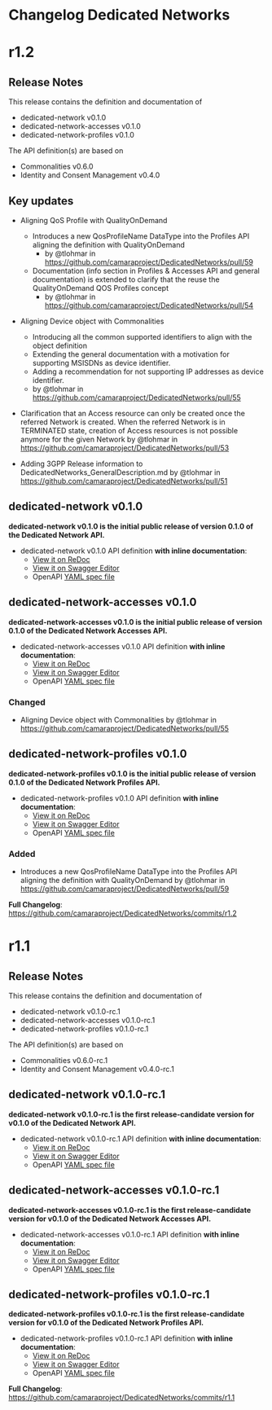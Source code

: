 # Changelog Dedicated Networks

# r1.2
## Release Notes

This release contains the definition and documentation of
* dedicated-network v0.1.0
* dedicated-network-accesses v0.1.0
* dedicated-network-profiles v0.1.0

The API definition(s) are based on
* Commonalities v0.6.0
* Identity and Consent Management v0.4.0

## Key updates

* Aligning QoS Profile with QualityOnDemand
  * Introduces a new QosProfileName DataType into the Profiles API aligning the definition with QualityOnDemand
    * by @tlohmar in https://github.com/camaraproject/DedicatedNetworks/pull/59
  * Documentation (info section in Profiles & Accesses API and general documentation) is extended to clarify that the reuse the QualityOnDemand QOS Profiles concept
    * by @tlohmar in https://github.com/camaraproject/DedicatedNetworks/pull/54

* Aligning Device object with Commonalities
  * Introducing all the common supported identifiers to align with the object definition
  * Extending the general documentation with a motivation for supporting MSISDNs as device identifier.
  * Adding a recommendation for not supporting IP addresses as device identifier.
  * by @tlohmar in https://github.com/camaraproject/DedicatedNetworks/pull/55

* Clarification that an Access resource can only be created once the referred Network is created. When the referred Network is in TERMINATED state, creation of Access resources is not possible anymore for the given Network by @tlohmar in https://github.com/camaraproject/DedicatedNetworks/pull/53

* Adding 3GPP Release information to DedicatedNetworks_GeneralDescription.md by @tlohmar in https://github.com/camaraproject/DedicatedNetworks/pull/51

## dedicated-network v0.1.0

**dedicated-network v0.1.0 is the initial public release of version 0.1.0 of the Dedicated Network API.**

- dedicated-network v0.1.0 API definition **with inline documentation**:
  - [View it on ReDoc](https://redocly.github.io/redoc/?url=https://raw.githubusercontent.com/camaraproject/DedicatedNetworks/r1.2/code/API_definitions/dedicated-network.yaml&nocors)
  - [View it on Swagger Editor](https://camaraproject.github.io/swagger-ui/?url=https://raw.githubusercontent.com/camaraproject/DedicatedNetworks/r1.2/code/API_definitions/dedicated-network.yaml)
  - OpenAPI [YAML spec file](https://github.com/camaraproject/DedicatedNetworks/blob/r1.2/code/API_definitions/dedicated-network.yaml)

## dedicated-network-accesses v0.1.0

**dedicated-network-accesses v0.1.0 is the initial public release of version 0.1.0 of the Dedicated Network Accesses API.**

- dedicated-network-accesses v0.1.0 API definition **with inline documentation**:
  - [View it on ReDoc](https://redocly.github.io/redoc/?url=https://raw.githubusercontent.com/camaraproject/DedicatedNetworks/r1.2/code/API_definitions/dedicated-network-accesses.yaml&nocors)
  - [View it on Swagger Editor](https://camaraproject.github.io/swagger-ui/?url=https://raw.githubusercontent.com/camaraproject/DedicatedNetworks/r1.2/code/API_definitions/dedicated-network-accesses.yaml)
  - OpenAPI [YAML spec file](https://github.com/camaraproject/DedicatedNetworks/blob/r1.2/code/API_definitions/dedicated-network-accesses.yaml)

### Changed

* Aligning Device object with Commonalities by @tlohmar in https://github.com/camaraproject/DedicatedNetworks/pull/55

## dedicated-network-profiles v0.1.0

**dedicated-network-profiles v0.1.0 is the initial public release of version 0.1.0 of the Dedicated Network Profiles API.**

- dedicated-network-profiles v0.1.0 API definition **with inline documentation**:
  - [View it on ReDoc](https://redocly.github.io/redoc/?url=https://raw.githubusercontent.com/camaraproject/DedicatedNetworks/r1.2/code/API_definitions/dedicated-network-profiles.yaml&nocors)
  - [View it on Swagger Editor](https://camaraproject.github.io/swagger-ui/?url=https://raw.githubusercontent.com/camaraproject/DedicatedNetworks/r1.2/code/API_definitions/dedicated-network-profiles.yaml)
  - OpenAPI [YAML spec file](https://github.com/camaraproject/DedicatedNetworks/blob/r1.2/code/API_definitions/dedicated-network-profiles.yaml)

### Added

* Introduces a new QosProfileName DataType into the Profiles API aligning the definition with QualityOnDemand by @tlohmar in https://github.com/camaraproject/DedicatedNetworks/pull/59

**Full Changelog**: https://github.com/camaraproject/DedicatedNetworks/commits/r1.2




# r1.1

## Release Notes

This release contains the definition and documentation of
* dedicated-network v0.1.0-rc.1
* dedicated-network-accesses v0.1.0-rc.1
* dedicated-network-profiles v0.1.0-rc.1

The API definition(s) are based on
* Commonalities v0.6.0-rc.1
* Identity and Consent Management v0.4.0-rc.1

## dedicated-network v0.1.0-rc.1

**dedicated-network v0.1.0-rc.1 is the first release-candidate version for v0.1.0 of the Dedicated Network API.**

- dedicated-network v0.1.0-rc.1 API definition **with inline documentation**:
  - [View it on ReDoc](https://redocly.github.io/redoc/?url=https://raw.githubusercontent.com/camaraproject/DedicatedNetworks/r1.1/code/API_definitions/dedicated-network.yaml&nocors)
  - [View it on Swagger Editor](https://camaraproject.github.io/swagger-ui/?url=https://raw.githubusercontent.com/camaraproject/DedicatedNetworks/r1.1/code/API_definitions/dedicated-network.yaml)
  - OpenAPI [YAML spec file](https://github.com/camaraproject/DedicatedNetworks/blob/r1.1/code/API_definitions/dedicated-network.yaml)


## dedicated-network-accesses v0.1.0-rc.1

**dedicated-network-accesses v0.1.0-rc.1 is the first release-candidate version for v0.1.0 of the Dedicated Network Accesses API.**

- dedicated-network-accesses v0.1.0-rc.1 API definition **with inline documentation**:
  - [View it on ReDoc](https://redocly.github.io/redoc/?url=https://raw.githubusercontent.com/camaraproject/DedicatedNetworks/r1.1/code/API_definitions/dedicated-network-accesses.yaml&nocors)
  - [View it on Swagger Editor](https://camaraproject.github.io/swagger-ui/?url=https://raw.githubusercontent.com/camaraproject/DedicatedNetworks/r1.1/code/API_definitions/dedicated-network-accesses.yaml)
  - OpenAPI [YAML spec file](https://github.com/camaraproject/DedicatedNetworks/blob/r1.1/code/API_definitions/dedicated-network-accesses.yaml)


## dedicated-network-profiles v0.1.0-rc.1

**dedicated-network-profiles v0.1.0-rc.1 is the first release-candidate version for v0.1.0 of the Dedicated Network Profiles API.**

- dedicated-network-profiles v0.1.0-rc.1 API definition **with inline documentation**:
  - [View it on ReDoc](https://redocly.github.io/redoc/?url=https://raw.githubusercontent.com/camaraproject/DedicatedNetworks/r1.1/code/API_definitions/dedicated-network-profiles.yaml&nocors)
  - [View it on Swagger Editor](https://camaraproject.github.io/swagger-ui/?url=https://raw.githubusercontent.com/camaraproject/DedicatedNetworks/r1.1/code/API_definitions/dedicated-network-profiles.yaml)
  - OpenAPI [YAML spec file](https://github.com/camaraproject/DedicatedNetworks/blob/r1.1/code/API_definitions/dedicated-network-profiles.yaml)


**Full Changelog**: https://github.com/camaraproject/DedicatedNetworks/commits/r1.1
